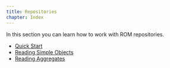 ```yaml
---
title: Repositories
chapter: Index
---
```


In this section you can learn how to work with ROM repositories.

* [Quick Start](/learn/repositories/quick-start)
* [Reading Simple Objects](/learn/repositories/reading-simple-objects)
* [Reading Aggregates](/learn/repositories/reading-aggregates)
